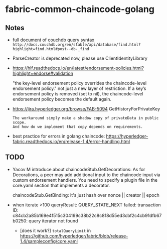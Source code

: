 # fabric-common-chaincode-golang

## Notes

- full document of couchdb query syntax ```http://docs.couchdb.org/en/stable/api/database/find.html?highlight=find.html#post--db-_find```
- ParseCreator is deprecated now, please use ClientIdentityLibrary
- https://hlf.readthedocs.io/en/latest/endorsement-policies.html?highlight=endorse#validation

  "the key-level endorsement policy overrides the chaincode-level endorsement policy." not just a new layer of restriction.
  If a key’s endorsement policy is removed (set to nil), the chaincode-level endorsement policy becomes the default again.
- https://jira.hyperledger.org/browse/FAB-5094 GetHistoryForPrivateKey
  
      The workaround simply make a shadow copy of privateData in public scope. 
      And how do we implement that copy depends on requirements.
- best practice for errors in golang chaincode: https://hyperledger-fabric.readthedocs.io/en/release-1.4/error-handling.html
## TODO

- Yacov M introduce about
    chaincodeStub.GetDecorations: As for Decorations, a peer may add additional input to the chaincode input via custom endorsement handlers.
    You need to specify a plugin file in the core.yaml section that implements a decorator.

    chaincodeStub.GetBinding: it's just hash over nonce || creator || epoch
- when iterate >100 queryResult:  QUERY_STATE_NEXT failed: transaction ID: c84cb2a85b169e4f515c304199c38b22c8c818d55ed3cbf2c4cb91dfb67b0250: query iterator not found
    - [does it work?] `totalQueryLimit` in https://github.com/hyperledger/fabric/blob/release-1.4/sampleconfig/core.yaml
    

